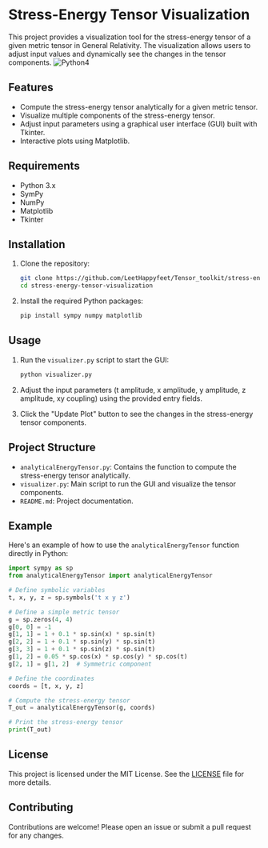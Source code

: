 




# Stress-Energy Tensor Visualization

This project provides a visualization tool for the stress-energy tensor of a given metric tensor in General Relativity. The visualization allows users to adjust input values and dynamically see the changes in the tensor components.
![Python4](https://github.com/LeetHappyfeet/Tensor_toolkit/assets/138872496/dc71cead-a2f3-47a6-b9fb-1bb4b01a3cc9)



## Features

- Compute the stress-energy tensor analytically for a given metric tensor.
- Visualize multiple components of the stress-energy tensor.
- Adjust input parameters using a graphical user interface (GUI) built with Tkinter.
- Interactive plots using Matplotlib.

## Requirements

- Python 3.x
- SymPy
- NumPy
- Matplotlib
- Tkinter

## Installation

1. Clone the repository:
   ```sh
   git clone https://github.com/LeetHappyfeet/Tensor_toolkit/stress-energy-tensor-visualization.git
   cd stress-energy-tensor-visualization
   ```

2. Install the required Python packages:
   ```sh
   pip install sympy numpy matplotlib
   ```

## Usage

1. Run the `visualizer.py` script to start the GUI:
   ```sh
   python visualizer.py
   ```

2. Adjust the input parameters (t amplitude, x amplitude, y amplitude, z amplitude, xy coupling) using the provided entry fields.

3. Click the "Update Plot" button to see the changes in the stress-energy tensor components.

## Project Structure

- `analyticalEnergyTensor.py`: Contains the function to compute the stress-energy tensor analytically.
- `visualizer.py`: Main script to run the GUI and visualize the tensor components.
- `README.md`: Project documentation.

## Example

Here's an example of how to use the `analyticalEnergyTensor` function directly in Python:

```python
import sympy as sp
from analyticalEnergyTensor import analyticalEnergyTensor

# Define symbolic variables
t, x, y, z = sp.symbols('t x y z')

# Define a simple metric tensor
g = sp.zeros(4, 4)
g[0, 0] = -1
g[1, 1] = 1 + 0.1 * sp.sin(x) * sp.sin(t)
g[2, 2] = 1 + 0.1 * sp.sin(y) * sp.sin(t)
g[3, 3] = 1 + 0.1 * sp.sin(z) * sp.sin(t)
g[1, 2] = 0.05 * sp.cos(x) * sp.cos(y) * sp.cos(t)
g[2, 1] = g[1, 2]  # Symmetric component

# Define the coordinates
coords = [t, x, y, z]

# Compute the stress-energy tensor
T_out = analyticalEnergyTensor(g, coords)

# Print the stress-energy tensor
print(T_out)
```

## License

This project is licensed under the MIT License. See the [LICENSE](LICENSE) file for more details.

## Contributing

Contributions are welcome! Please open an issue or submit a pull request for any changes.


```
